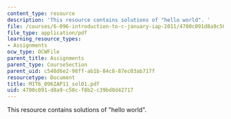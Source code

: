 ```yaml
---
content_type: resource
description: 'This resource contains solutions of "hello world". '
file: /courses/6-096-introduction-to-c-january-iap-2011/4700c091d8a9c50cf8b2c39bd8d42717_MIT6_096IAP11_sol01.pdf
file_type: application/pdf
learning_resource_types:
- Assignments
ocw_type: OCWFile
parent_title: Assignments
parent_type: CourseSection
parent_uid: c548d6e2-98ff-ab1b-84c8-87ec03ab717f
resourcetype: Document
title: MIT6_096IAP11_sol01.pdf
uid: 4700c091-d8a9-c50c-f8b2-c39bd8d42717
---
```

This resource contains solutions of "hello world". 

